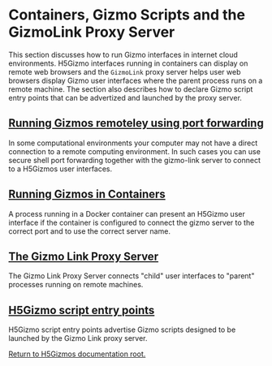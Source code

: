 
# Containers, Gizmo Scripts and the GizmoLink Proxy Server

This section discusses how to run Gizmo interfaces in internet cloud environments.
H5Gizmo interfaces running in containers can display on remote web browsers and 
the `GizmoLink` proxy server helps user web browsers
display Gizmo user interfaces where the parent process runs on a remote machine.
The section also describes how to declare Gizmo script entry points that can be
advertized and launched by the proxy server.

<h2>
<a href="PortForwarding.md">
Running Gizmos remoteley using port forwarding
</a>
</h2>

In some computational environments your computer may not
have a direct connection to a remote computing environment.
In such cases you can use secure shell port forwarding together
with the gizmo-link server to connect to a H5Gizmos user interfaces.

<h2>
<a href="Containers.md">
Running Gizmos in Containers
</a>
</h2>

A process running in a Docker container can present an H5Gizmo user interface
if the container is configured to connect the gizmo server to the correct port
and to use the correct server name.

<h2>
<a href="GizmoLink.md">
The Gizmo Link Proxy Server
</a>
</h2>

The Gizmo Link Proxy Server connects "child" user interfaces to "parent" processes
running on remote machines.


<h2>
<a href="Scripts.md">
H5Gizmo script entry points
</a>
</h2>

H5Gizmo script entry points advertise Gizmo scripts designed to be launched
by the Gizmo Link proxy server.


<a href="../README.md">
Return to H5Gizmos documentation root.
</a>
